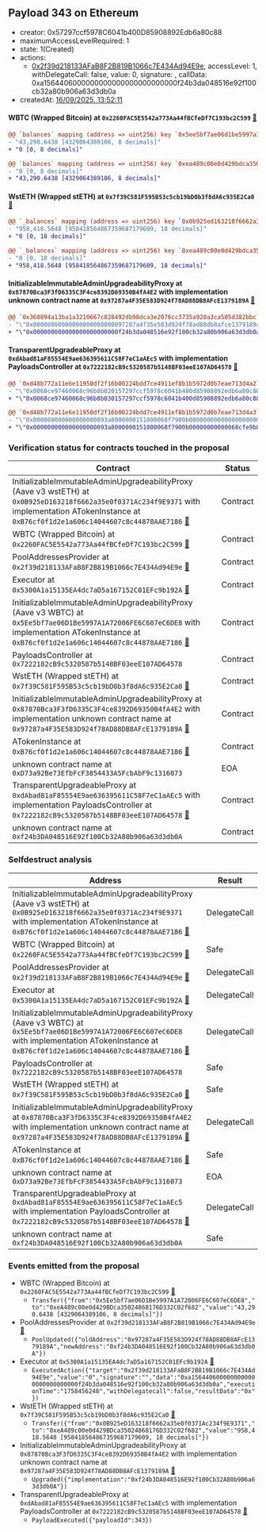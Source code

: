 ## Payload 343 on Ethereum

- creator: 0x57297ccf5978C6041b400D85908892Edb6a80c88
- maximumAccessLevelRequired: 1
- state: 1(Created)
- actions:
  - [0x2f39d218133AFaB8F2B819B1066c7E434Ad94E9e](https://etherscan.io/address/0x2f39d218133AFaB8F2B819B1066c7E434Ad94E9e), accessLevel: 1, withDelegateCall: false, value: 0, signature: , callData: 0xa1564406000000000000000000000000f24b3da048516e92f100cb32a80b906a63d3db0a
- createdAt: [16/09/2025, 13:52:11](https://etherscan.io/tx/0x8299d0f8927f875bb883b515e08b1ce35f92f41ae8183ce134075979894c3828)

#### WBTC (Wrapped Bitcoin) at `0x2260FAC5E5542a773Aa44fBCfeDf7C193bc2C599` [:ghost:](https://github.com/bgd-labs/aave-address-book  "AaveV2Ethereum.ASSETS.WBTC.UNDERLYING")

```diff
@@ `balances` mapping (address => uint256) key `0x5ee5bf7ae06d1be5997a1a72006fe6c607ec6de8` @@
- "43,290.6438 [4329064389106, 8 decimals]"
+ "0 [0, 8 decimals]"

@@ `balances` mapping (address => uint256) key `0xea489c00e0d429bdca35024868176d332c02f682` @@
- "0 [0, 8 decimals]"
+ "43,290.6438 [4329064389106, 8 decimals]"

```
#### WstETH (Wrapped stETH) at `0x7f39C581F595B53c5cb19bD0b3f8dA6c935E2Ca0` [:ghost:](https://github.com/bgd-labs/aave-address-book  "AaveV3Ethereum.ASSETS.wstETH.UNDERLYING")

```diff
@@ `_balances` mapping (address => uint256) key `0x0b925ed163218f6662a35e0f0371ac234f9e9371` @@
- "958,418.5648 [958418564867359687179609, 18 decimals]"
+ "0 [0, 18 decimals]"

@@ `_balances` mapping (address => uint256) key `0xea489c00e0d429bdca35024868176d332c02f682` @@
- "0 [0, 18 decimals]"
+ "958,418.5648 [958418564867359687179609, 18 decimals]"

```
#### InitializableImmutableAdminUpgradeabilityProxy at `0x87870Bca3F3fD6335C3F4ce8392D69350B4fA4E2` with implementation unknown contract name at `0x97287a4F35E583D924f78AD88DB8AFcE1379189A` [:ghost:](https://github.com/bgd-labs/aave-address-book  "AaveV3Ethereum.POOL")

```diff
@@ `0x360894a13ba1a3210667c828492db98dca3e2076cc3735a920a3ca505d382bbc` raw  @@
- "\"0x00000000000000000000000097287a4f35e583d924f78ad88db8afce1379189a\""
+ "\"0x000000000000000000000000f24b3da048516e92f100cb32a80b906a63d3db0a\""

```
#### TransparentUpgradeableProxy at `0xdAbad81aF85554E9ae636395611C58F7eC1aAEc5` with implementation PayloadsController at `0x7222182cB9c5320587b5148BF03eeE107AD64578` [:ghost:](https://github.com/bgd-labs/aave-address-book  "GovernanceV3Ethereum.PAYLOADS_CONTROLLER")

```diff
@@ `0xd48b772a11e6e11950df2f16b00224bdd7ce4911ef8b1b5972d0b7eae713d4a2` raw  @@
- "\"0x0068ce97460068c96b8b020157297ccf5978c6041b400d85908892edb6a80c88\""
+ "\"0x0068ce97460068c96b8b030157297ccf5978c6041b400d85908892edb6a80c88\""

@@ `0xd48b772a11e6e11950df2f16b00224bdd7ce4911ef8b1b5972d0b7eae713d4a3` raw  @@
- "\"0x000000000000000000093a8000000151800068f7900b00000000000000000000\""
+ "\"0x000000000000000000093a8000000151800068f7900b00000000000068cfe9b8\""

```
### Verification status for contracts touched in the proposal

| Contract | Status |
|---------|------------|
| InitializableImmutableAdminUpgradeabilityProxy (Aave v3 wstETH) at `0x0B925eD163218f6662a35e0f0371Ac234f9E9371` with implementation ATokenInstance at `0xB76cf0f1d2e1a606c14044607c8c44878AAE7186` [:ghost:](https://github.com/bgd-labs/aave-address-book  "AaveV3Ethereum.ASSETS.wstETH.A_TOKEN") | Contract |
| WBTC (Wrapped Bitcoin) at `0x2260FAC5E5542a773Aa44fBCfeDf7C193bc2C599` [:ghost:](https://github.com/bgd-labs/aave-address-book  "AaveV2Ethereum.ASSETS.WBTC.UNDERLYING") | Contract |
| PoolAddressesProvider at `0x2f39d218133AFaB8F2B819B1066c7E434Ad94E9e` [:ghost:](https://github.com/bgd-labs/aave-address-book  "AaveV3Ethereum.POOL_ADDRESSES_PROVIDER") | Contract |
| Executor at `0x5300A1a15135EA4dc7aD5a167152C01EFc9b192A` [:ghost:](https://github.com/bgd-labs/aave-address-book  "AaveV2Ethereum.POOL_ADMIN") | Contract |
| InitializableImmutableAdminUpgradeabilityProxy (Aave v3 WBTC) at `0x5Ee5bf7ae06D1Be5997A1A72006FE6C607eC6DE8` with implementation ATokenInstance at `0xB76cf0f1d2e1a606c14044607c8c44878AAE7186` [:ghost:](https://github.com/bgd-labs/aave-address-book  "AaveV3Ethereum.ASSETS.WBTC.A_TOKEN") | Contract |
| PayloadsController at `0x7222182cB9c5320587b5148BF03eeE107AD64578` | Contract |
| WstETH (Wrapped stETH) at `0x7f39C581F595B53c5cb19bD0b3f8dA6c935E2Ca0` [:ghost:](https://github.com/bgd-labs/aave-address-book  "AaveV3Ethereum.ASSETS.wstETH.UNDERLYING") | Contract |
| InitializableImmutableAdminUpgradeabilityProxy at `0x87870Bca3F3fD6335C3F4ce8392D69350B4fA4E2` with implementation unknown contract name at `0x97287a4F35E583D924f78AD88DB8AFcE1379189A` [:ghost:](https://github.com/bgd-labs/aave-address-book  "AaveV3Ethereum.POOL") | Contract |
| ATokenInstance at `0xB76cf0f1d2e1a606c14044607c8c44878AAE7186` [:ghost:](https://github.com/bgd-labs/aave-address-book  "AaveV3Ethereum.DEFAULT_A_TOKEN_IMPL") | Contract |
| unknown contract name at `0xD73a92Be73EfbFcF3854433A5FcbAbF9c1316073` | EOA |
| TransparentUpgradeableProxy at `0xdAbad81aF85554E9ae636395611C58F7eC1aAEc5` with implementation PayloadsController at `0x7222182cB9c5320587b5148BF03eeE107AD64578` [:ghost:](https://github.com/bgd-labs/aave-address-book  "GovernanceV3Ethereum.PAYLOADS_CONTROLLER") | Contract |
| unknown contract name at `0xf24b3DA048516E92f100Cb32A80b906a63d3db0A` | Contract |

### Selfdestruct analysis

| Address | Result |
|---------|------------|
| InitializableImmutableAdminUpgradeabilityProxy (Aave v3 wstETH) at `0x0B925eD163218f6662a35e0f0371Ac234f9E9371` with implementation ATokenInstance at `0xB76cf0f1d2e1a606c14044607c8c44878AAE7186` [:ghost:](https://github.com/bgd-labs/aave-address-book  "AaveV3Ethereum.ASSETS.wstETH.A_TOKEN") | DelegateCall |
| WBTC (Wrapped Bitcoin) at `0x2260FAC5E5542a773Aa44fBCfeDf7C193bc2C599` [:ghost:](https://github.com/bgd-labs/aave-address-book  "AaveV2Ethereum.ASSETS.WBTC.UNDERLYING") | Safe |
| PoolAddressesProvider at `0x2f39d218133AFaB8F2B819B1066c7E434Ad94E9e` [:ghost:](https://github.com/bgd-labs/aave-address-book  "AaveV3Ethereum.POOL_ADDRESSES_PROVIDER") | DelegateCall |
| Executor at `0x5300A1a15135EA4dc7aD5a167152C01EFc9b192A` [:ghost:](https://github.com/bgd-labs/aave-address-book  "AaveV2Ethereum.POOL_ADMIN") | DelegateCall |
| InitializableImmutableAdminUpgradeabilityProxy (Aave v3 WBTC) at `0x5Ee5bf7ae06D1Be5997A1A72006FE6C607eC6DE8` with implementation ATokenInstance at `0xB76cf0f1d2e1a606c14044607c8c44878AAE7186` [:ghost:](https://github.com/bgd-labs/aave-address-book  "AaveV3Ethereum.ASSETS.WBTC.A_TOKEN") | DelegateCall |
| PayloadsController at `0x7222182cB9c5320587b5148BF03eeE107AD64578` | Safe |
| WstETH (Wrapped stETH) at `0x7f39C581F595B53c5cb19bD0b3f8dA6c935E2Ca0` [:ghost:](https://github.com/bgd-labs/aave-address-book  "AaveV3Ethereum.ASSETS.wstETH.UNDERLYING") | Safe |
| InitializableImmutableAdminUpgradeabilityProxy at `0x87870Bca3F3fD6335C3F4ce8392D69350B4fA4E2` with implementation unknown contract name at `0x97287a4F35E583D924f78AD88DB8AFcE1379189A` [:ghost:](https://github.com/bgd-labs/aave-address-book  "AaveV3Ethereum.POOL") | DelegateCall |
| ATokenInstance at `0xB76cf0f1d2e1a606c14044607c8c44878AAE7186` [:ghost:](https://github.com/bgd-labs/aave-address-book  "AaveV3Ethereum.DEFAULT_A_TOKEN_IMPL") | Safe |
| unknown contract name at `0xD73a92Be73EfbFcF3854433A5FcbAbF9c1316073` | EOA |
| TransparentUpgradeableProxy at `0xdAbad81aF85554E9ae636395611C58F7eC1aAEc5` with implementation PayloadsController at `0x7222182cB9c5320587b5148BF03eeE107AD64578` [:ghost:](https://github.com/bgd-labs/aave-address-book  "GovernanceV3Ethereum.PAYLOADS_CONTROLLER") | DelegateCall |
| unknown contract name at `0xf24b3DA048516E92f100Cb32A80b906a63d3db0A` | Safe |

### Events emitted from the proposal

- WBTC (Wrapped Bitcoin) at `0x2260FAC5E5542a773Aa44fBCfeDf7C193bc2C599` [:ghost:](https://github.com/bgd-labs/aave-address-book  "AaveV2Ethereum.ASSETS.WBTC.UNDERLYING")
  - `Transfer({"from":"0x5Ee5bf7ae06D1Be5997A1A72006FE6C607eC6DE8","to":"0xeA489c00e0d429BDca35024868176D332C02f682","value":"43,290.6438 [4329064389106, 8 decimals]"})`
- PoolAddressesProvider at `0x2f39d218133AFaB8F2B819B1066c7E434Ad94E9e` [:ghost:](https://github.com/bgd-labs/aave-address-book  "AaveV3Ethereum.POOL_ADDRESSES_PROVIDER")
  - `PoolUpdated({"oldAddress":"0x97287a4F35E583D924f78AD88DB8AFcE1379189A","newAddress":"0xf24b3DA048516E92f100Cb32A80b906a63d3db0A"})`
- Executor at `0x5300A1a15135EA4dc7aD5a167152C01EFc9b192A` [:ghost:](https://github.com/bgd-labs/aave-address-book  "AaveV2Ethereum.POOL_ADMIN")
  - `ExecutedAction({"target":"0x2f39d218133AFaB8F2B819B1066c7E434Ad94E9e","value":"0","signature":"","data":"0xa1564406000000000000000000000000f24b3da048516e92f100cb32a80b906a63d3db0a","executionTime":"1758456248","withDelegatecall":false,"resultData":"0x"})`
- WstETH (Wrapped stETH) at `0x7f39C581F595B53c5cb19bD0b3f8dA6c935E2Ca0` [:ghost:](https://github.com/bgd-labs/aave-address-book  "AaveV3Ethereum.ASSETS.wstETH.UNDERLYING")
  - `Transfer({"from":"0x0B925eD163218f6662a35e0f0371Ac234f9E9371","to":"0xeA489c00e0d429BDca35024868176D332C02f682","value":"958,418.5648 [958418564867359687179609, 18 decimals]"})`
- InitializableImmutableAdminUpgradeabilityProxy at `0x87870Bca3F3fD6335C3F4ce8392D69350B4fA4E2` with implementation unknown contract name at `0x97287a4F35E583D924f78AD88DB8AFcE1379189A` [:ghost:](https://github.com/bgd-labs/aave-address-book  "AaveV3Ethereum.POOL")
  - `Upgraded({"implementation":"0xf24b3DA048516E92f100Cb32A80b906a63d3db0A"})`
- TransparentUpgradeableProxy at `0xdAbad81aF85554E9ae636395611C58F7eC1aAEc5` with implementation PayloadsController at `0x7222182cB9c5320587b5148BF03eeE107AD64578` [:ghost:](https://github.com/bgd-labs/aave-address-book  "GovernanceV3Ethereum.PAYLOADS_CONTROLLER")
  - `PayloadExecuted({"payloadId":343})`
